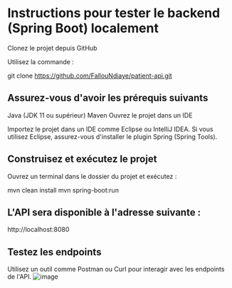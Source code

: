 # Instructions pour tester le backend (Spring Boot) localement

Clonez le projet depuis GitHub

Utilisez la commande :

git clone https://github.com/FallouNdiaye/patient-api.git

## Assurez-vous d'avoir les prérequis suivants

Java (JDK 11 ou supérieur)
Maven
Ouvrez le projet dans un IDE

Importez le projet dans un IDE comme Eclipse ou IntelliJ IDEA.
Si vous utilisez Eclipse, assurez-vous d'installer le plugin Spring (Spring Tools).
## Construisez et exécutez le projet
Ouvrez un terminal dans le dossier du projet et exécutez :

mvn clean install
mvn spring-boot:run


## L'API sera disponible à l'adresse suivante :
http://localhost:8080

## Testez les endpoints

Utilisez un outil comme Postman ou Curl pour interagir avec les endpoints de l'API.
![image](https://github.com/user-attachments/assets/8070875d-966e-4289-8d9b-9d5f7752167c)

